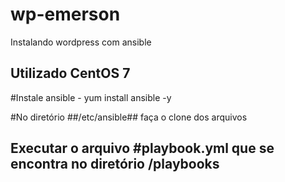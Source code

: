 # wp-emerson
Instalando wordpress com ansible

## Utilizado CentOS 7 ##

#Instale ansible - yum install ansible -y

#No diretório ##/etc/ansible## faça o clone dos arquivos 

## Executar o arquivo #playbook.yml que se encontra no diretório /playbooks

